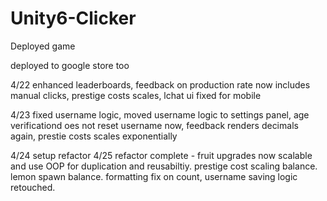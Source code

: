 # Unity6-Clicker
Deployed game 


deployed to google store too


4/22
enhanced leaderboards, feedback on production rate now includes manual clicks, prestige costs scales, lchat ui fixed for mobile 

4/23
fixed username logic, moved username logic to settings panel, age verificationd oes not reset username now, feedback renders decimals again, prestie costs scales exponentially

4/24 setup refactor
4/25 refactor complete - fruit upgrades now scalable and use OOP for duplication and reusabiltiy. prestige cost scaling balance. lemon spawn balance. formatting fix on count, username saving logic retouched.
